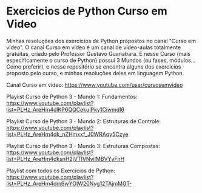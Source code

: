 # Exercicios de Python Curso em Video
Minhas resoluções dos exercícios de Python propostos no canal "Curso em vídeo".
O canal Curso em vídeo é um canal de vídeo-aulas totalmente gratuitas, criado pelo Professor Gustavo Guanabara. 
E nesse Curso (mais especificamente o curso de Python) possuí 3 Mundos (ou fases, módulos... Como preferir). e nesse repositório se encontra alguns dos exercícios proposto pelo curso, e minhas resoluções deles em linguagem Python.

Canal Curso em vídeo: https://www.youtube.com/user/cursosemvideo

Playlist Curso de Python 3 - Mundo 1: Fundamentos: https://www.youtube.com/playlist?list=PLHz_AreHm4dlKP6QQCekuIPky1CiwmdI6

Playlist Curso de Python 3 - Mundo 2: Estruturas de Controle: https://www.youtube.com/playlist?list=PLHz_AreHm4dk_nZHmxxf_J0WRAqy5Czye

Playlist Curso de Python 3 - Mundo 3: Estruturas Compostas: https://www.youtube.com/playlist?list=PLHz_AreHm4dksnH2jVTIVNviIMBVYyFnH


Playlist com todos os Exercícios de Python: https://www.youtube.com/playlist?list=PLHz_AreHm4dm6wYOIW20Nyg12TAjmMGT-
